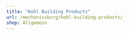 ```yaml
---
title: "Kohl Building Products"
url: /mechanicsburg/kohl-building-products/
shop: Allgemein
---
```

